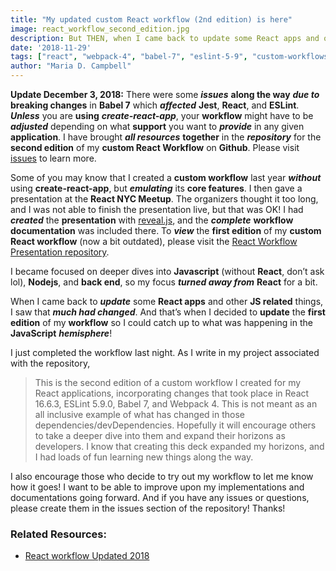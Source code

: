 ```yaml
---
title: "My updated custom React workflow (2nd edition) is here"
image: react_workflow_second_edition.jpg
description: But THEN, when I came back to update some React apps and other JS related things, I saw that much had changed.
date: '2018-11-29'
tags: ["react", "webpack-4", "babel-7", "eslint-5-9", "custom-workflows", "jest", "documentation", "presentations", "npm"]
author: "Maria D. Campbell"
---
```


**Update December 3, 2018:** There were some ***issues*** **along the way** ***due to*** **breaking changes** in **Babel 7** which ***affected*** **Jest**, **React**, and **ESLint**. ***Unless*** you are **using** ***create-react-app***, your **workflow** might have to be ***adjusted*** depending on what **support** you want to ***provide*** in any given **application**. I have brought ***all resources*** **together** in the ***repository*** for the **second edition** of my **custom React Workflow** on **Github**. Please visit [issues](https://github.com/interglobalmedia/react-workflow-updated-2018/issues/1) to learn more.

Some of you may know that I created a **custom workflow** last year ***without*** using **create-react-app**, but ***emulating*** its **core features**. I then gave a presentation at the **React NYC Meetup**. The organizers thought it too long, and I was not able to finish the presentation live, but that was OK! I had ***created*** the **presentation** with [reveal.js](https://revealjs.com/#/), and the ***complete*** **workflow documentation** was included there. To ***view*** the **first edition** of my **custom React workflow** (now a bit outdated), please visit the [React Workflow Presentation repository](https://github.com/interglobalmedia/react-workflow-presentation).

I became focused on deeper dives into **Javascript** (without **React**, don’t ask lol), **Nodejs**, and **back end**, so my focus ***turned away from*** **React** for a bit.

When I came back to ***update*** some **React apps** and other **JS related** things, I saw that ***much had changed***. And that’s when I decided to **update** the **first edition** of my **workflow** so I could catch up to what was happening in the **JavaScript** ***hemisphere***!

I just completed the workflow last night. As I write in my project associated with the repository,

> This is the second edition of a custom workflow I created for my React applications, incorporating changes that took place in React 16.6.3, ESLint 5.9.0, Babel 7, and Webpack 4. This is not meant as an all inclusive example of what has changed in those dependencies/devDependencies. Hopefully it will encourage others to take a deeper dive into them and expand their horizons as developers. I know that creating this deck expanded my horizons, and I had loads of fun learning new things along the way.

I also encourage those who decide to try out my workflow to let me know how it goes! I want to be able to improve upon my implementations and documentations going forward. And if you have any issues or questions, please create them in the issues section of the repository! Thanks!

### Related Resources:

+ [React workflow Updated 2018](https://github.com/interglobalmedia/react-workflow-updated-2018)
